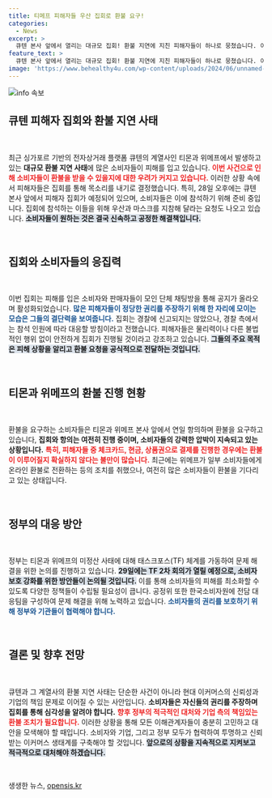 ```yaml
---
title: 티메프 피해자들 우산 집회로 환불 요구!
categories:
  - News
excerpt: >
  큐텐 본사 앞에서 열리는 대규모 집회! 환불 지연에 지친 피해자들이 하나로 뭉쳤습니다. 이들은 우산과 마스크를 지참하고 모이며, 해결 방안을 찾기 위한 긴급 대응을 촉구합니다. 소비자와 판매자의 목소리가 통할 수 있을까요? 클릭해 자세한 내용을 확인하세요!
feature_text: >
  큐텐 본사 앞에서 열리는 대규모 집회! 환불 지연에 지친 피해자들이 하나로 뭉쳤습니다. 이들은 우산과 마스크를 지참하고 모이며, 해결 방안을 찾기 위한 긴급 대응을 촉구합니다. 소비자와 판매자의 목소리가 통할 수 있을까요? 클릭해 자세한 내용을 확인하세요!
image: 'https://www.behealthy4u.com/wp-content/uploads/2024/06/unnamed-file.png'
---
```


<p><img src="https://www.behealthy4u.com/wp-content/uploads/2024/06/unnamed-file.png" alt="info 속보" /></p>

<h2 data-ke-size="size26">큐텐 피해자 집회와 환불 지연 사태</h2>

<p data-ke-size="size16">&nbsp;</p>

<p>최근 싱가포르 기반의 전자상거래 플랫폼 큐텐의 계열사인 티몬과 위메프에서 발생하고 있는 <b>대규모 환불 지연 사태</b>에 많은 소비자들이 피해를 입고 있습니다. <b><span style="color: #ee2323;">이번 사건으로 인해 소비자들이 환불을 받을 수 있을지에 대한 우려가 커지고 있습니다.</span></b> 이러한 상황 속에서 피해자들은 집회를 통해 목소리를 내기로 결정했습니다. 특히, 28일 오후에는 큐텐 본사 앞에서 피해자 집회가 예정되어 있으며, 소비자들은 이에 참석하기 위해 준비 중입니다. 집회에 참석하는 이들을 위해 우산과 마스크를 지참해 달라는 요청도 나오고 있습니다. <b><span style="background-color: #21538527;">소비자들이 원하는 것은 결국 신속하고 공정한 해결책입니다.</span></b> </p>

<p data-ke-size="size16">&nbsp;</p>

<h2 data-ke-size="size26">집회와 소비자들의 응집력</h2>

<p data-ke-size="size16">&nbsp;</p>

<p>이번 집회는 피해를 입은 소비자와 판매자들이 모인 단체 채팅방을 통해 공지가 올라오며 활성화되었습니다. <b><span style="color: #1a5490;">많은 피해자들이 정당한 권리를 주장하기 위해 한 자리에 모이는 모습은 그들의 결단력을 보여줍니다.</span></b> 집회는 경찰에 신고되지는 않았으나, 경찰 측에서는 참석 인원에 따라 대응할 방침이라고 전했습니다. 피해자들은 물리력이나 다른 불법적인 행위 없이 안전하게 집회가 진행될 것이라고 강조하고 있습니다. <b><span style="background-color: #21538527;">그들의 주요 목적은 피해 상황을 알리고 환불 요청을 공식적으로 전달하는 것입니다.</span></b></p>

<p data-ke-size="size16">&nbsp;</p>

<h2 data-ke-size="size26">티몬과 위메프의 환불 진행 현황</h2>

<p data-ke-size="size16">&nbsp;</p>

<p>환불을 요구하는 소비자들은 티몬과 위메프 본사 앞에서 연일 항의하며 환불을 요구하고 있습니다, <b>집회와 항의는 여전히 진행 중이며, 소비자들의 강력한 압박이 지속되고 있는 상황입니다.</b> <b><span style="color: #ee2323;">특히, 피해자들 중 체크카드, 현금, 상품권으로 결제를 진행한 경우에는 환불이 이루어질지 확실하지 않다는 불만이 많습니다.</span></b> 최근에는 위메프가 일부 소비자들에게 온라인 환불로 전환하는 등의 조치를 취했으나, 여전히 많은 소비자들이 환불을 기다리고 있는 상태입니다. </p>

<p data-ke-size="size16">&nbsp;</p>

<h2 data-ke-size="size26">정부의 대응 방안</h2>

<p data-ke-size="size16">&nbsp;</p>

<p>정부는 티몬과 위메프의 미정산 사태에 대해 태스크포스(TF) 체계를 가동하여 문제 해결을 위한 논의를 진행하고 있습니다. <b><span style="background-color: #21538527;">29일에는 TF 2차 회의가 열릴 예정으로, 소비자 보호 강화를 위한 방안들이 논의될 것입니다.</span></b> 이를 통해 소비자들의 피해를 최소화할 수 있도록 다양한 정책들이 수립될 필요성이 큽니다. 공정위 또한 한국소비자원에 전담 대응팀을 구성하여 문제 해결을 위해 노력하고 있습니다. <b><span style="color: #1a5490;">소비자들의 권리를 보호하기 위해 정부와 기관들이 협력해야 합니다.</span></b></p>

<p data-ke-size="size16">&nbsp;</p>

<h2 data-ke-size="size26">결론 및 향후 전망</h2>

<p data-ke-size="size16">&nbsp;</p>

<p>큐텐과 그 계열사의 환불 지연 사태는 단순한 사건이 아니라 현대 이커머스의 신뢰성과 기업의 책임 문제로 이어질 수 있는 사안입니다. <b>소비자들은 자신들의 권리를 주장하며 집회를 통해 심각성을 알려야 합니다.</b> <b><span style="color: #ee2323;">향후 정부의 적극적인 대처와 기업 측의 책임있는 환불 조치가 필요합니다.</span></b> 이러한 상황을 통해 모든 이해관계자들이 충분히 고민하고 대안을 모색해야 할 때입니다. 소비자와 기업, 그리고 정부 모두가 협력하여 투명하고 신뢰받는 이커머스 생태계를 구축해야 할 것입니다. <b><span style="background-color: #21538527;">앞으로의 상황을 지속적으로 지켜보고 적극적으로 대처해야 하겠습니다.</span></b></p>

<p data-ke-size="size16">&nbsp;</p>
생생한 뉴스, <a href="https://opensis.kr" rel="dofollow">opensis.kr</a>


